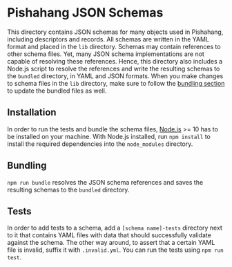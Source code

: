 # Pishahang JSON Schemas

This directory contains JSON schemas for many objects used in Pishahang, including descriptors and records.
All schemas are written in the YAML format and placed in the `lib` directory.
Schemas may contain references to other schema files.
Yet, many JSON schema implementations are not capable of resolving these references.
Hence, this directory also includes a Node.js script to resolve the references and write the resulting schemas to the `bundled` directory, in YAML and JSON formats.
When you make changes to schema files in the `lib` directory, make sure to follow the [bundling section](Bundling) to update the bundled files as well.

## Installation

In order to run the tests and bundle the schema files, [Node.js](https://nodejs.org/en/download/) >= 10 has to be installed on your machine.
With Node.js installed, run `npm install` to install the required dependencies into the `node_modules` directory.

## Bundling

`npm run bundle` resolves the JSON schema references and saves the resulting schemas to the `bundled` directory.

## Tests

In order to add tests to a schema, add a `[schema name]-tests` directory next to it that contains YAML files with data that should successfully validate against the schema.
The other way around, to assert that a certain YAML file is invalid, suffix it with `.invalid.yml`.
You can run the tests using `npm run test`.

